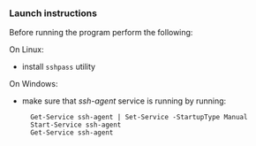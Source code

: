 ### Launch instructions

Before running the program perform the following:

On Linux:

- install `sshpass` utility

On Windows:

- make sure that *ssh-agent* service is running by running:
  
  ```
    Get-Service ssh-agent | Set-Service -StartupType Manual
    Start-Service ssh-agent
    Get-Service ssh-agent
  ```

